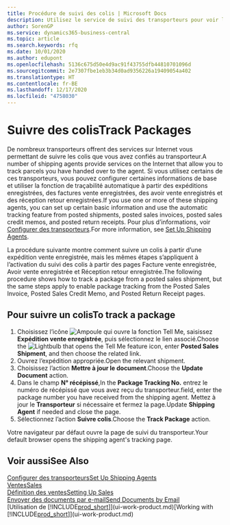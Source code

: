 ```yaml
---
title: Procédure de suivi des colis | Microsoft Docs
description: Utilisez le service de suivi des transporteurs pour voir la progression d’une livraison.
author: SorenGP
ms.service: dynamics365-business-central
ms.topic: article
ms.search.keywords: rfq
ms.date: 10/01/2020
ms.author: edupont
ms.openlocfilehash: 5136c675d50e4d9ac91f43755dfb44810701096d
ms.sourcegitcommit: 2e7307fbe1eb3b34d0ad9356226a19409054a402
ms.translationtype: HT
ms.contentlocale: fr-BE
ms.lasthandoff: 12/17/2020
ms.locfileid: "4758030"
---
```

# <a name="track-packages"></a><span data-ttu-id="713d1-103">Suivre des colis</span><span class="sxs-lookup"><span data-stu-id="713d1-103">Track Packages</span></span>

<span data-ttu-id="713d1-104">De nombreux transporteurs offrent des services sur Internet vous permettant de suivre les colis que vous avez confiés au transporteur.</span><span class="sxs-lookup"><span data-stu-id="713d1-104">A number of shipping agents provide services on the Internet that allow you to track parcels you have handed over to the agent.</span></span> <span data-ttu-id="713d1-105">Si vous utilisez certains de ces transporteurs, vous pouvez configurer certaines informations de base et utiliser la fonction de traçabilité automatique à partir des expéditions enregistrées, des factures vente enregistrées, des avoir vente enregistrés et des réception retour enregistrées.</span><span class="sxs-lookup"><span data-stu-id="713d1-105">If you use one or more of these shipping agents, you can set up certain basic information and use the automatic tracking feature from posted shipments, posted sales invoices, posted sales credit memos, and posted return receipts.</span></span> <span data-ttu-id="713d1-106">Pour plus d’informations, voir [Configurer des transporteurs](sales-how-to-set-up-shipping-agents.md).</span><span class="sxs-lookup"><span data-stu-id="713d1-106">For more information, see [Set Up Shipping Agents](sales-how-to-set-up-shipping-agents.md).</span></span>  

<span data-ttu-id="713d1-107">La procédure suivante montre comment suivre un colis à partir d’une expédition vente enregistrée, mais les mêmes étapes s’appliquent à l’activation du suivi des colis à partir des pages Facture vente enregistrée, Avoir vente enregistrée et Réception retour enregistrée.</span><span class="sxs-lookup"><span data-stu-id="713d1-107">The following procedure shows how to track a package from a posted sales shipment, but the same steps apply to enable package tracking from the Posted Sales Invoice, Posted Sales Credit Memo, and Posted Return Receipt pages.</span></span>  

## <a name="to-track-a-package"></a><span data-ttu-id="713d1-108">Pour suivre un colis</span><span class="sxs-lookup"><span data-stu-id="713d1-108">To track a package</span></span>

1. <span data-ttu-id="713d1-109">Choisissez l’icône ![Ampoule qui ouvre la fonction Tell Me](media/ui-search/search_small.png "Dites-moi ce que vous voulez faire"), saisissez **Expédition vente enregistrée**, puis sélectionnez le lien associé.</span><span class="sxs-lookup"><span data-stu-id="713d1-109">Choose the ![Lightbulb that opens the Tell Me feature](media/ui-search/search_small.png "Tell me what you want to do") icon, enter **Posted Sales Shipment**, and then choose the related link.</span></span>
2. <span data-ttu-id="713d1-110">Ouvrez l’expédition appropriée.</span><span class="sxs-lookup"><span data-stu-id="713d1-110">Open the relevant shipment.</span></span>
3. <span data-ttu-id="713d1-111">Choisissez l’action **Mettre à jour le document**.</span><span class="sxs-lookup"><span data-stu-id="713d1-111">Choose the **Update Document** action.</span></span>
4. <span data-ttu-id="713d1-112">Dans le champ **N° récépissé**,</span><span class="sxs-lookup"><span data-stu-id="713d1-112">In the **Package Tracking No.**</span></span> <span data-ttu-id="713d1-113">entrez le numéro de récépissé que vous avez reçu du transporteur.</span><span class="sxs-lookup"><span data-stu-id="713d1-113">field, enter the package number you have received from the shipping agent.</span></span> <span data-ttu-id="713d1-114">Mettez à jour le **Transporteur** si nécessaire et fermez la page.</span><span class="sxs-lookup"><span data-stu-id="713d1-114">Update **Shipping Agent** if needed and close the page.</span></span>
5. <span data-ttu-id="713d1-115">Sélectionnez l’action **Suivre colis**.</span><span class="sxs-lookup"><span data-stu-id="713d1-115">Choose the **Track Package** action.</span></span>

<span data-ttu-id="713d1-116">Votre navigateur par défaut ouvre la page de suivi du transporteur.</span><span class="sxs-lookup"><span data-stu-id="713d1-116">Your default browser opens the shipping agent's tracking page.</span></span>

## <a name="see-also"></a><span data-ttu-id="713d1-117">Voir aussi</span><span class="sxs-lookup"><span data-stu-id="713d1-117">See Also</span></span>

[<span data-ttu-id="713d1-118">Configurer des transporteurs</span><span class="sxs-lookup"><span data-stu-id="713d1-118">Set Up Shipping Agents</span></span>](sales-how-to-set-up-shipping-agents.md)  
[<span data-ttu-id="713d1-119">Ventes</span><span class="sxs-lookup"><span data-stu-id="713d1-119">Sales</span></span>](sales-manage-sales.md)  
[<span data-ttu-id="713d1-120">Définition des ventes</span><span class="sxs-lookup"><span data-stu-id="713d1-120">Setting Up Sales</span></span>](sales-setup-sales.md)  
[<span data-ttu-id="713d1-121">Envoyer des documents par e-mail</span><span class="sxs-lookup"><span data-stu-id="713d1-121">Send Documents by Email</span></span>](ui-how-send-documents-email.md)  
<span data-ttu-id="713d1-122">[Utilisation de [!INCLUDE[prod_short](includes/prod_short.md)]](ui-work-product.md)</span><span class="sxs-lookup"><span data-stu-id="713d1-122">[Working with [!INCLUDE[prod_short](includes/prod_short.md)]](ui-work-product.md)</span></span>
